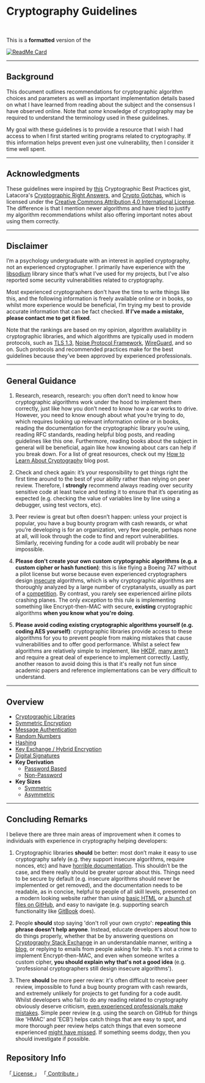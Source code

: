 
[ License ]: https://creativecommons.org/licenses/by-sa/4.0/
[ Creative Commons ]: https://i.creativecommons.org/l/by-sa/4.0/88x31.png
[ Inspiration ]: https://gist.github.com/atoponce/07d8d4c833873be2f68c34f9afc5a78a#file-gistfile1-md
[ Latacora ]: https://latacora.singles/2018/04/03/cryptographic-right-answers.html
[ Gotchas ]: https://github.com/SalusaSecondus/CryptoGotchas
[ Libsodium ]: https://doc.libsodium.org/
[ TLS1.3 ]: https://www.davidwong.fr/tls13/
[ Noise Protocol ]: https://noiseprotocol.org/noise.html
[ WireGuard ]: https://www.wireguard.com/protocol/
[ Learn Cryptography ]: https://samuellucas.com/blog/how-to-learn-about-cryptography.html
[ Sha3 ]: https://competitions.cr.yp.to/sha3.html
[ Competition ]: https://competitions.cr.yp.to/index.html
[ Simple Implementation ]: https://datatracker.ietf.org/doc/html/rfc5869
[ Difficult Implementation ]: https://loup-vaillant.fr/articles/implementing-elligator
[ Horrible Documentation ]: https://www.openssl.org/docs/
[ Basic HTML ]: https://nacl.cr.yp.to/index.html
[ Github Files ]: https://github.com/google/tink/tree/master/docs
[ Stack Exchange ]: https://crypto.stackexchange.com/
[ Search Functionality ]: https://doc.libsodium.org/
[ Professional Mistakes ]: https://github.com/agl/ed25519/issues/27
[ Missed Mistakes ]: https://github.com/str4d/rage/issues/195
[ Cryptography Guidelines ]: https://github.com/samuel-lucas6/Cryptography-Guidelines
[ Contribute ]: ./CONTRIBUTE.md


# Cryptography Guidelines
<br>

This is a **formatted** version of the

[![ReadMe Card](https://github-readme-stats.vercel.app/api/pin/?username=samuel-lucas6&repo=Cryptography-Guidelines)][ Cryptography Guidelines ]

---

## Background

This document outlines recommendations for cryptographic algorithm choices and parameters as well as important implementation details based on what I have learned from reading about the subject and the consensus I have observed online. Note that *some* knowledge of cryptography may be required to understand the terminology used in these guidelines.

My goal with these guidelines is to provide a resource that I wish I had access to when I first started writing programs related to cryptography. If this information helps prevent even just one vulnerability, then I consider it time well spent.

---

## Acknowledgments

These guidelines were inspired by [this][ Inspiration ] Cryptographic Best Practices gist, Latacora's [Cryptographic Right Answers][ Latacora ], and [Crypto Gotchas][ Gotchas ], which is licensed under the [Creative Commons Attribution 4.0 International License][ License ]. The difference is that I mention newer algorithms and have tried to justify my algorithm recommendations whilst also offering important notes about using them correctly.

---

## Disclaimer

I’m a psychology undergraduate with an interest in applied cryptography, not an experienced cryptographer. I primarily have experience with the [libsodium][ Libsodium ] library since that’s what I’ve used for my projects, but I've also reported some security vulnerabilities related to cryptography.

Most experienced cryptographers don't have the time to write things like this, and the following information is freely available online or in books, so whilst more experience would be beneficial, I’m trying my best to provide accurate information that can be fact checked. **If I've made a mistake, please contact me to get it fixed**.

Note that the rankings are based on my opinion, algorithm availability in cryptographic libraries, and which algorithms are typically used in modern protocols, such as [TLS 1.3][ TLS1.3 ], [Noise Protocol Framework][ Noise Protocol ], [WireGuard][ WireGuard ], and so on. Such protocols and recommended practices make for the best guidelines because they’ve been approved by experienced professionals.

---

## General Guidance

1. Research, research, research: you often don’t need to know how cryptographic algorithms work under the hood to implement them correctly, just like how you don’t need to know how a car works to drive. However, you need to know enough about what you’re trying to do, which requires looking up relevant information online or in books, reading the documentation for the cryptographic library you’re using, reading RFC standards, reading helpful blog posts, and reading guidelines like this one. Furthermore, reading books about the subject in general will be beneficial, again like how knowing about cars can help if you break down. For a list of great resources, check out my [How to Learn About Cryptography][ Learn Cryptography ] blog post.

2. Check and check again: it’s your responsibility to get things right the first time around to the best of your ability rather than relying on peer review. Therefore, I **strongly** recommend always reading over security sensitive code at least twice and testing it to ensure that it’s operating as expected (e.g. checking the value of variables line by line using a debugger, using test vectors, etc).

3. Peer review is great but often doesn’t happen: unless your project is popular, you have a bug bounty program with cash rewards, or what you’re developing is for an organization, very few people, perhaps none at all, will look through the code to find and report vulnerabilities. Similarly, receiving funding for a code audit will probably be near impossible.

4. **Please don't create your own custom cryptographic algorithms (e.g. a custom cipher or hash function)**: this is like flying a Boeing 747 without a pilot license but worse because even experienced cryptographers design [insecure][ Sha3 ] algorithms, which is why cryptographic algorithms are thoroughly analyzed by a large number of cryptanalysts, usually as part of a [competition][ Competition ]. By contrast, you rarely see experienced airline pilots crashing planes. The only *exception* to this rule is implementing something like Encrypt-then-MAC with secure, **existing** cryptographic algorithms **when you know what you're doing**.

5. **Please avoid coding existing cryptographic algorithms yourself (e.g. coding AES yourself)**: cryptographic libraries provide access to these algorithms for you to prevent people from making mistakes that cause vulnerabilities and to offer good performance. Whilst a select few algorithms are relatively simple to implement, like [HKDF][ Simple Implementation ], [many aren't][ Difficult Implementation ] and require a great deal of experience to implement correctly. Lastly, another reason to avoid doing this is that it's really not fun since academic papers and reference implementations can be very difficult to understand.

---

## Overview

- [ Cryptographic Libraries ]( ./Sections/Libraries.md )
- [ Symmetric Encryption ]( ./Sections/Symmetric%20Encryption.md )
- [ Message Authentication ]( ./Sections/Message%20Authentication.md )
- [ Random Numbers ]( ./Sections/Random%20Numbers.md )
- [ Hashing ]( ./Sections/Hashing.md )
- [ Key Exchange / Hybrid Encryption ]( ./Sections/Hybrid%20Encryption.md )
- [ Digital Signatures ]( ./Sections/Digital%20Signatures.md )
- **Key Derivation**
    - [ Password Based ]( ./Sections/Key%20Derivation%20-%20Password.md )
    - [ Non-Password ]( ./Sections/Key%20Derivation%20-%20NonPassword.md )
- **Key Sizes**
    - [ Symmetric ]( ./Sections/Symmetric%20Keys.md )
    - [ Asymmetric ]( ./Sections/Asymmetric%20Keys.md )
---

## Concluding Remarks

I believe there are three main areas of improvement when it comes to individuals with experience in cryptography helping developers:

1. Cryptographic libraries **should** be better: most don’t make it easy to use cryptography safely (e.g. they support insecure algorithms, require nonces, etc) and have [horrible documentation][ Horrible Documentation ]. This shouldn’t be the case, and there really should be greater uproar about this. Things need to be secure by default (e.g. insecure algorithms should never be implemented or get removed), and the documentation needs to be readable, as in concise, helpful to people of all skill levels, presented on a modern looking website rather than using [basic HTML][ Basic HTML ] or [a bunch of files on GitHub][ Github Files ], and easy to navigate (e.g. supporting search functionality like [GitBook][ Search Functionality ] does).

2. People **should** stop saying 'don't roll your own crypto': **repeating this phrase doesn't help anyone**. Instead, educate developers about how to do things properly, whether that be by answering questions on [Cryptography Stack Exchange][ Stack Exchange ] in an understandable manner, writing a [blog](https://soatok.blog/), or replying to emails from people asking for help. It's not a crime to implement Encrypt-then-MAC, and even when someone writes a custom cipher, **you should explain why that's not a good idea** (e.g. 'professional cryptographers still design insecure algorithms').

3. There **should** be more peer review: it's often difficult to receive peer review, impossible to fund a bug bounty program with cash rewards, and extremely unlikely for projects to get funding for a code audit. Whilst developers who fail to do any reading related to cryptography obviously deserve criticism, [even experienced professionals make mistakes][ Professional Mistakes ]. Simple peer review (e.g. using the search on GitHub for things like 'HMAC' and 'ECB') helps catch things that are easy to spot, and more thorough peer review helps catch things that even someone experienced [might have missed][ Missed Mistakes ]. If something seems dodgy, then you should investigate if possible.


## Repository Info

「[ License ]」 「[ Contribute ]」
